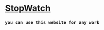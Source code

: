 # [StopWatch]( https://shinchan54.github.io/StopWatch/)
### ``` you can use this website for any work ```
